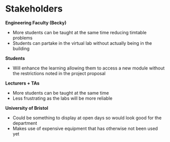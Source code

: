 # Stakeholders

**Engineering Faculty (Becky)**
* More students can be taught at the same time reducing timtable problems
* Students can partake in the virtual lab without actually being in the building

**Students**
* Will enhance the learning allowing them to access a new module without the restrictions noted in the project proposal 

**Lecturers + TAs**
* More students can be taught at the same time
* Less frustrating as the labs will be more reliable

**University of Bristol**
* Could be something to display at open days so would look good for the department
* Makes use of expensive equipment that has otherwise not been used yet
